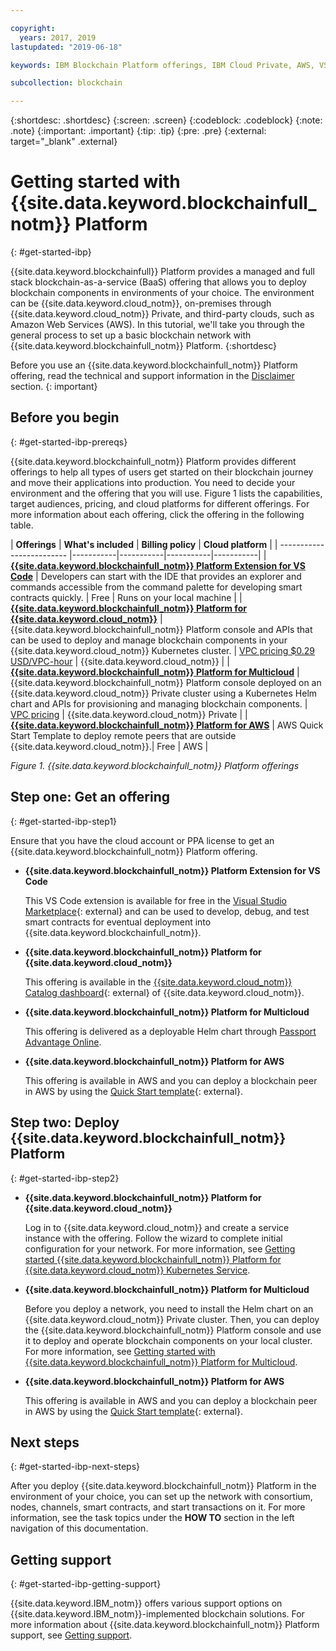 ```yaml
---

copyright:
  years: 2017, 2019
lastupdated: "2019-06-18"

keywords: IBM Blockchain Platform offerings, IBM Cloud Private, AWS, VS code extension, IBM Cloud

subcollection: blockchain

---
```


{:shortdesc: .shortdesc}
{:screen: .screen}
{:codeblock: .codeblock}
{:note: .note}
{:important: .important}
{:tip: .tip}
{:pre: .pre}
{:external: target="_blank" .external}

# Getting started with {{site.data.keyword.blockchainfull_notm}} Platform
{: #get-started-ibp}

{{site.data.keyword.blockchainfull}} Platform provides a managed and full stack blockchain-as-a-service (BaaS) offering that allows you to deploy blockchain components in environments of your choice. The environment can be {{site.data.keyword.cloud_notm}}, on-premises through {{site.data.keyword.cloud_notm}} Private, and third-party clouds, such as Amazon Web Services (AWS). In this tutorial, we'll take you through the general process to set up a basic blockchain network with {{site.data.keyword.blockchainfull_notm}} Platform.
{:shortdesc}

Before you use an {{site.data.keyword.blockchainfull_notm}} Platform offering, read the technical and support information in the [Disclaimer](/docs/services/blockchain/needtoknow.html#disclaimer) section.
{: important}


## Before you begin
{: #get-started-ibp-prereqs}

{{site.data.keyword.blockchainfull_notm}} Platform provides different offerings to help all types of users get started on their blockchain journey and move their applications into production. You need to decide your environment and the offering that you will use. Figure 1 lists the capabilities, target audiences, pricing, and cloud platforms for different offerings. For more information about each offering, click the offering in the following table.

| **Offerings** | **What's included** | **Billing policy** | **Cloud platform** |
| ------------------------- |-----------|-----------|-----------|-----------|
| [**{{site.data.keyword.blockchainfull_notm}} Platform Extension for VS Code**](/docs/services/blockchain?topic=blockchain-develop-vscode#develop-vscode) | Developers can start with the IDE that provides an explorer and commands accessible from the command palette for developing smart contracts quickly. | Free | Runs on your local machine |
| [**{{site.data.keyword.blockchainfull_notm}} Platform for {{site.data.keyword.cloud_notm}}**](/docs/services/blockchain/howto/ibp-console.html#ibp-console-overview) | {{site.data.keyword.blockchainfull_notm}} Platform console and APIs that can be used to deploy and manage blockchain components in your {{site.data.keyword.cloud_notm}} Kubernetes cluster. | [VPC pricing $0.29 USD/VPC-hour](/docs/services/blockchain/howto/pricing-saas.html) | {{site.data.keyword.cloud_notm}} |
| [**{{site.data.keyword.blockchainfull_notm}} Platform for Multicloud**](/docs/services/blockchain/#console-icp-about.html#console-icp-about) | {{site.data.keyword.blockchainfull_notm}} Platform console deployed on an {{site.data.keyword.cloud_notm}} Private cluster using a Kubernetes Helm chart and APIs for provisioning and managing blockchain components. | [VPC pricing](/docs/services/blockchain?topic=blockchain-ibp-software-pricing) | {{site.data.keyword.cloud_notm}} Private |
| [**{{site.data.keyword.blockchainfull_notm}} Platform for AWS**](/docs/services/blockchain/howto/remote_peer.html#remote-peer-aws-about) | AWS Quick Start Template to deploy remote peers that are outside {{site.data.keyword.cloud_notm}}.| Free | AWS |

*Figure 1. {{site.data.keyword.blockchainfull_notm}} Platform offerings*


## Step one: Get an offering
{: #get-started-ibp-step1}

Ensure that you have the cloud account or PPA license to get an {{site.data.keyword.blockchainfull_notm}} Platform offering.

* **{{site.data.keyword.blockchainfull_notm}} Platform Extension for VS Code**

  This VS Code extension is available for free in the [Visual Studio Marketplace](https://marketplace.visualstudio.com/items?itemName=IBMBlockchain.ibm-blockchain-platform){: external} and can be used to develop, debug, and test smart contracts for eventual deployment into {{site.data.keyword.blockchainfull_notm}}.

* **{{site.data.keyword.blockchainfull_notm}} Platform for {{site.data.keyword.cloud_notm}}**

  This offering is available in the [{{site.data.keyword.cloud_notm}} Catalog dashboard](https://cloud.ibm.com/catalog){: external} of {{site.data.keyword.cloud_notm}}.

* **{{site.data.keyword.blockchainfull_notm}} Platform for Multicloud**

  This offering is delivered as a deployable Helm chart through [Passport Advantage Online](https://www.ibm.com/software/passportadvantage/pao_customer.html).

* **{{site.data.keyword.blockchainfull_notm}} Platform for AWS**

  This offering is available in AWS and you can deploy a blockchain peer in AWS by using the [Quick Start template](https://aws.amazon.com/quickstart/architecture/ibm-blockchain-platform/){: external}.

## Step two: Deploy {{site.data.keyword.blockchainfull_notm}} Platform
{: #get-started-ibp-step2}

* **{{site.data.keyword.blockchainfull_notm}} Platform for {{site.data.keyword.cloud_notm}}**

  Log in to {{site.data.keyword.cloud_notm}} and create a service instance with the offering. Follow the wizard to complete initial configuration for your network. For more information, see [Getting started {{site.data.keyword.blockchainfull_notm}} Platform for {{site.data.keyword.cloud_notm}} Kubernetes Service](/docs/services/blockchain/howto/ibp-v2-deploy-iks.html#ibp-v2-deploy-iks).

* **{{site.data.keyword.blockchainfull_notm}} Platform for Multicloud**

  Before you deploy a network, you need to install the Helm chart on an {{site.data.keyword.cloud_notm}} Private cluster. Then, you can deploy the {{site.data.keyword.blockchainfull_notm}} Platform console and use it to deploy and operate blockchain components on your local cluster. For more information, see [Getting started with {{site.data.keyword.blockchainfull_notm}} Platform for Multicloud](/docs/services/blockchain/get-started-console-icp.html#get-started-console-icp).

* **{{site.data.keyword.blockchainfull_notm}} Platform for AWS**

  This offering is available in AWS and you can deploy a blockchain peer in AWS by using the [Quick Start template](https://aws.amazon.com/quickstart/architecture/ibm-blockchain-platform/){: external}.

## Next steps
{: #get-started-ibp-next-steps}

After you deploy {{site.data.keyword.blockchainfull_notm}} Platform in the environment of your choice, you can set up the network with consortium, nodes, channels, smart contracts, and start transactions on it. For more information, see the task topics under the **HOW TO** section in the left navigation of this documentation.

## Getting support
{: #get-started-ibp-getting-support}

{{site.data.keyword.IBM_notm}} offers various support options on {{site.data.keyword.IBM_notm}}-implemented blockchain solutions. For more information about {{site.data.keyword.blockchainfull_notm}} Platform support, see [Getting support](/docs/services/blockchain/ibmblockchain_support.html#blockchain-support).
